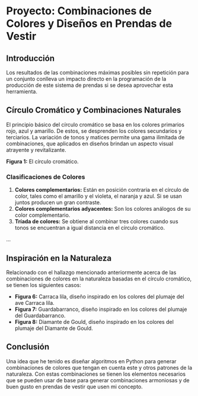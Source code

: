 # Proyecto: Combinaciones de Colores y Diseños en Prendas de Vestir

## Introducción

Los resultados de las combinaciones máximas posibles sin repetición para un conjunto conlleva un impacto directo en la programación de la producción de este sistema de prendas si se desea aprovechar esta herramienta.


## Círculo Cromático y Combinaciones Naturales

El principio básico del círculo cromático se basa en los colores primarios rojo, azul y amarillo. De estos, se desprenden los colores secundarios y terciarios. La variación de tonos y matices permite una gama ilimitada de combinaciones, que aplicados en diseños brindan un aspecto visual atrayente y revitalizante.

**Figura 1:** El círculo cromático.

### Clasificaciones de Colores

1. **Colores complementarios:** Están en posición contraria en el círculo de color, tales como el amarillo y el violeta, el naranja y azul. Si se usan juntos producen un gran contraste.
2. **Colores complementarios adyacentes:** Son los colores análogos de su color complementario.
3. **Tríada de colores:** Se obtiene al combinar tres colores cuando sus tonos se encuentran a igual distancia en el círculo cromático.

...

## Inspiración en la Naturaleza

Relacionado con el hallazgo mencionado anteriormente acerca de las combinaciones de colores en la naturaleza basadas en el círculo cromático, se tienen los siguientes casos:

- **Figura 6:** Carraca lila, diseño inspirado en los colores del plumaje del ave Carraca lila.
- **Figura 7:** Guardabarranco, diseño inspirado en los colores del plumaje del Guardabarranco.
- **Figura 8:** Diamante de Gould, diseño inspirado en los colores del plumaje del Diamante de Gould.

## Conclusión

Una idea que he tenido es diseñar algoritmos en Python para generar combinaciones de colores que tengan en cuenta este y otros patrones de la naturaleza. Con estas combinaciones se tienen los elementos necesarios que se pueden usar de base para generar combinaciones armoniosas y de buen gusto en prendas de vestir que usen mi concepto.
